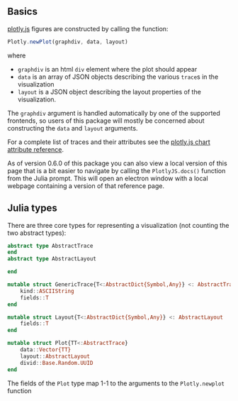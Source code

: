 ## Basics

[plotly.js][_plotlyjs] figures are constructed by calling the function:

```js
Plotly.newPlot(graphdiv, data, layout)
```

where

- `graphdiv` is an html `div` element where the plot should appear
- `data` is an array of JSON objects describing the various `trace`s in the visualization
- `layout` is a JSON object describing the layout properties of the visualization.

The `graphdiv` argument is handled automatically by one of the supported
frontends, so users of this package will mostly be concerned about constructing
the `data` and `layout` arguments.

For a complete list of traces and their attributes see the [plotly.js chart attribute reference][_plotlyref].

As of version 0.6.0 of this package you can also view a local version of this
page that is a bit easier to navigate by calling the `PlotlyJS.docs()` function
from the Julia prompt. This will open an electron window with a local webpage
containing a version of that reference page.

## Julia types

There are three core types for representing a visualization (not counting the
two abstract types):

```julia
abstract type AbstractTrace 
end
abstract type AbstractLayout 

end

mutable struct GenericTrace{T<:AbstractDict{Symbol,Any}} <: AbstractTrace
    kind::ASCIIString
    fields::T
end

mutable struct Layout{T<:AbstractDict{Symbol,Any}} <: AbstractLayout
    fields::T
end

mutable struct Plot{TT<:AbstractTrace}
    data::Vector{TT}
    layout::AbstractLayout
    divid::Base.Random.UUID
end
```

The fields of the `Plot` type map 1-1 to the arguments to the `Plotly.newplot`
function


[_plotlyjs]: https://plot.ly/javascript
[_plotlyref]: https://plot.ly/javascript/reference
